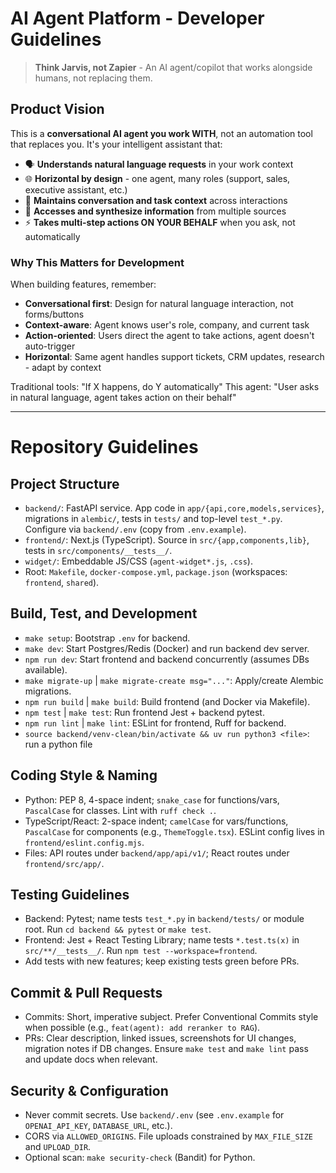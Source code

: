 # AI Agent Platform - Developer Guidelines

> **Think Jarvis, not Zapier** - An AI agent/copilot that works alongside humans, not replacing them.

## Product Vision

This is a **conversational AI agent you work WITH**, not an automation tool that replaces you. It's your intelligent assistant that:

- 🗣️ **Understands natural language requests** in your work context
- 🌐 **Horizontal by design** - one agent, many roles (support, sales, executive assistant, etc.)
- 🧠 **Maintains conversation and task context** across interactions
- 🔗 **Accesses and synthesize information** from multiple sources
- ⚡ **Takes multi-step actions ON YOUR BEHALF** when you ask, not automatically

### Why This Matters for Development

When building features, remember:
- **Conversational first**: Design for natural language interaction, not forms/buttons
- **Context-aware**: Agent knows user's role, company, and current task
- **Action-oriented**: Users direct the agent to take actions, agent doesn't auto-trigger
- **Horizontal**: Same agent handles support tickets, CRM updates, research - adapt by context

Traditional tools: "If X happens, do Y automatically"
This agent: "User asks in natural language, agent takes action on their behalf"

---

# Repository Guidelines

## Project Structure
- `backend/`: FastAPI service. App code in `app/{api,core,models,services}`, migrations in `alembic/`, tests in `tests/` and top-level `test_*.py`. Configure via `backend/.env` (copy from `.env.example`).
- `frontend/`: Next.js (TypeScript). Source in `src/{app,components,lib}`, tests in `src/components/__tests__/`.
- `widget/`: Embeddable JS/CSS (`agent-widget*.js`, `.css`).
- Root: `Makefile`, `docker-compose.yml`, `package.json` (workspaces: `frontend`, `shared`).

## Build, Test, and Development
- `make setup`: Bootstrap `.env` for backend.
- `make dev`: Start Postgres/Redis (Docker) and run backend dev server.
- `npm run dev`: Start frontend and backend concurrently (assumes DBs available).
- `make migrate-up` | `make migrate-create msg="..."`: Apply/create Alembic migrations.
- `npm run build` | `make build`: Build frontend (and Docker via Makefile).
- `npm test` | `make test`: Run frontend Jest + backend pytest.
- `npm run lint` | `make lint`: ESLint for frontend, Ruff for backend.
- `source backend/venv-clean/bin/activate && uv run python3 <file>`: run a python file

## Coding Style & Naming
- Python: PEP 8, 4-space indent; `snake_case` for functions/vars, `PascalCase` for classes. Lint with `ruff check .`.
- TypeScript/React: 2-space indent; `camelCase` for vars/functions, `PascalCase` for components (e.g., `ThemeToggle.tsx`). ESLint config lives in `frontend/eslint.config.mjs`.
- Files: API routes under `backend/app/api/v1/`; React routes under `frontend/src/app/`.

## Testing Guidelines
- Backend: Pytest; name tests `test_*.py` in `backend/tests/` or module root. Run `cd backend && pytest` or `make test`.
- Frontend: Jest + React Testing Library; name tests `*.test.ts(x)` in `src/**/__tests__/`. Run `npm test --workspace=frontend`.
- Add tests with new features; keep existing tests green before PRs.

## Commit & Pull Requests
- Commits: Short, imperative subject. Prefer Conventional Commits style when possible (e.g., `feat(agent): add reranker to RAG`).
- PRs: Clear description, linked issues, screenshots for UI changes, migration notes if DB changes. Ensure `make test` and `make lint` pass and update docs when relevant.

## Security & Configuration
- Never commit secrets. Use `backend/.env` (see `.env.example` for `OPENAI_API_KEY`, `DATABASE_URL`, etc.).
- CORS via `ALLOWED_ORIGINS`. File uploads constrained by `MAX_FILE_SIZE` and `UPLOAD_DIR`.
- Optional scan: `make security-check` (Bandit) for Python.

